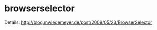 browserselector
===============

Details: http://blog.mwiedemeyer.de/post/2009/05/23/BrowserSelector
